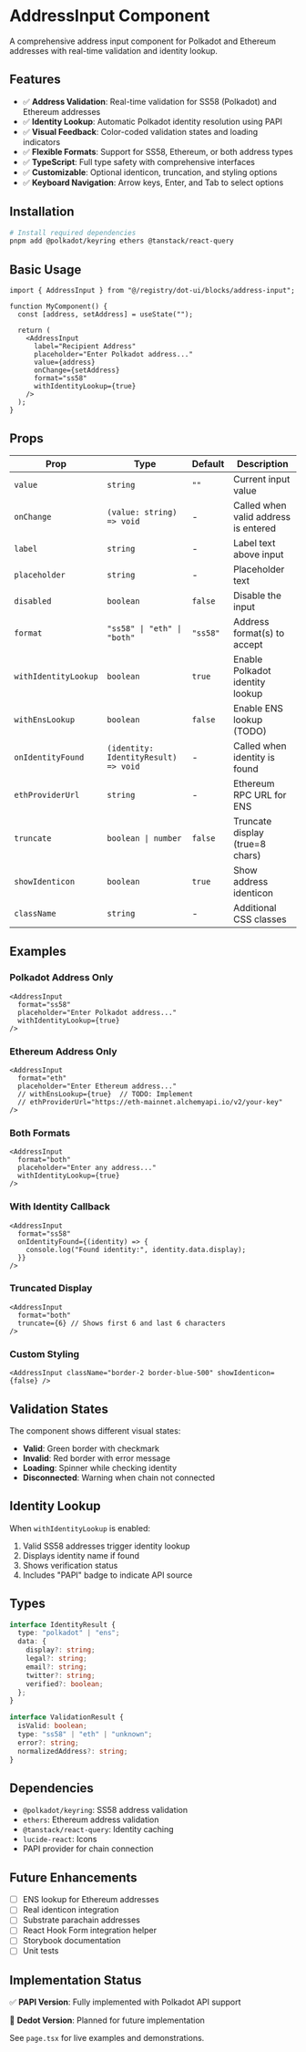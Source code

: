 # AddressInput Component

A comprehensive address input component for Polkadot and Ethereum addresses with
real-time validation and identity lookup.

## Features

- ✅ **Address Validation**: Real-time validation for SS58 (Polkadot) and
  Ethereum addresses
- ✅ **Identity Lookup**: Automatic Polkadot identity resolution using PAPI
- ✅ **Visual Feedback**: Color-coded validation states and loading indicators
- ✅ **Flexible Formats**: Support for SS58, Ethereum, or both address types
- ✅ **TypeScript**: Full type safety with comprehensive interfaces
- ✅ **Customizable**: Optional identicon, truncation, and styling options
- ✅ **Keyboard Navigation**: Arrow keys, Enter, and Tab to select options

## Installation

```bash
# Install required dependencies
pnpm add @polkadot/keyring ethers @tanstack/react-query
```

## Basic Usage

```tsx
import { AddressInput } from "@/registry/dot-ui/blocks/address-input";

function MyComponent() {
  const [address, setAddress] = useState("");

  return (
    <AddressInput
      label="Recipient Address"
      placeholder="Enter Polkadot address..."
      value={address}
      onChange={setAddress}
      format="ss58"
      withIdentityLookup={true}
    />
  );
}
```

## Props

| Prop                 | Type                                 | Default  | Description                          |
| -------------------- | ------------------------------------ | -------- | ------------------------------------ |
| `value`              | `string`                             | `""`     | Current input value                  |
| `onChange`           | `(value: string) => void`            | -        | Called when valid address is entered |
| `label`              | `string`                             | -        | Label text above input               |
| `placeholder`        | `string`                             | -        | Placeholder text                     |
| `disabled`           | `boolean`                            | `false`  | Disable the input                    |
| `format`             | `"ss58" \| "eth" \| "both"`          | `"ss58"` | Address format(s) to accept          |
| `withIdentityLookup` | `boolean`                            | `true`   | Enable Polkadot identity lookup      |
| `withEnsLookup`      | `boolean`                            | `false`  | Enable ENS lookup (TODO)             |
| `onIdentityFound`    | `(identity: IdentityResult) => void` | -        | Called when identity is found        |
| `ethProviderUrl`     | `string`                             | -        | Ethereum RPC URL for ENS             |
| `truncate`           | `boolean \| number`                  | `false`  | Truncate display (true=8 chars)      |
| `showIdenticon`      | `boolean`                            | `true`   | Show address identicon               |
| `className`          | `string`                             | -        | Additional CSS classes               |

## Examples

### Polkadot Address Only

```tsx
<AddressInput
  format="ss58"
  placeholder="Enter Polkadot address..."
  withIdentityLookup={true}
/>
```

### Ethereum Address Only

```tsx
<AddressInput
  format="eth"
  placeholder="Enter Ethereum address..."
  // withEnsLookup={true}  // TODO: Implement
  // ethProviderUrl="https://eth-mainnet.alchemyapi.io/v2/your-key"
/>
```

### Both Formats

```tsx
<AddressInput
  format="both"
  placeholder="Enter any address..."
  withIdentityLookup={true}
/>
```

### With Identity Callback

```tsx
<AddressInput
  format="ss58"
  onIdentityFound={(identity) => {
    console.log("Found identity:", identity.data.display);
  }}
/>
```

### Truncated Display

```tsx
<AddressInput
  format="both"
  truncate={6} // Shows first 6 and last 6 characters
/>
```

### Custom Styling

```tsx
<AddressInput className="border-2 border-blue-500" showIdenticon={false} />
```

## Validation States

The component shows different visual states:

- **Valid**: Green border with checkmark
- **Invalid**: Red border with error message
- **Loading**: Spinner while checking identity
- **Disconnected**: Warning when chain not connected

## Identity Lookup

When `withIdentityLookup` is enabled:

1. Valid SS58 addresses trigger identity lookup
2. Displays identity name if found
3. Shows verification status
4. Includes "PAPI" badge to indicate API source

## Types

```typescript
interface IdentityResult {
  type: "polkadot" | "ens";
  data: {
    display?: string;
    legal?: string;
    email?: string;
    twitter?: string;
    verified?: boolean;
  };
}

interface ValidationResult {
  isValid: boolean;
  type: "ss58" | "eth" | "unknown";
  error?: string;
  normalizedAddress?: string;
}
```

## Dependencies

- `@polkadot/keyring`: SS58 address validation
- `ethers`: Ethereum address validation
- `@tanstack/react-query`: Identity caching
- `lucide-react`: Icons
- PAPI provider for chain connection

## Future Enhancements

- [ ] ENS lookup for Ethereum addresses
- [ ] Real identicon integration
- [ ] Substrate parachain addresses
- [ ] React Hook Form integration helper
- [ ] Storybook documentation
- [ ] Unit tests

## Implementation Status

✅ **PAPI Version**: Fully implemented with Polkadot API support

🚧 **Dedot Version**: Planned for future implementation

See `page.tsx` for live examples and demonstrations.
